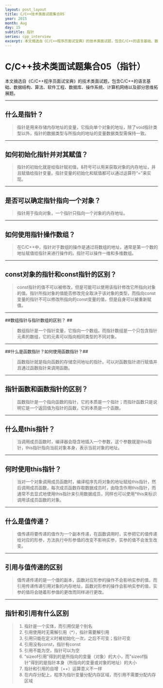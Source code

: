 ```yaml
---
layout: post_layout
title: C/C++技术类面试题集合05
year: 2015
month: Aug
day: 15
subtitle: 指针
series: cpp_interview
excerpt: 本文摘选自《C/C++程序员面试宝典》的技术类面试题，包含C/C++的语言基础、数据结构、算法、软件工程、数据库、操作系统、计算机网络以及部分思维拓展题。
---
```


**C/C++技术类面试题集合05（指针）**
=====

本文摘选自《C/C++程序员面试宝典》的技术类面试题，包含C/C++的语言基础、数据结构、算法、软件工程、数据库、操作系统、计算机网络以及部分思维拓展题。

----------

##  什么是指针？ ##

> 指针是用来存储内存地址的变量，它指向单个对象的地址，除了void指针类型以外，指针的数据类型与所指向的地址的变量数据类型需保持一致。

----------

## 如何初始化指针并对其赋值？ ##

> 指针的初始化就是给指针赋初值，&符号可以用来获取对象的内存地址，并且赋值给指针变量。指针变量的初始化和赋值都可以通过运算符“=”来实现。

----------

## 是否可以确定指针指向一个对象？ ##

> 指针用于指向对象，一个指针只指向一个对象的内存地址。

----------

## 如何使用指针操作数组？ ##

> 在C/C++中，指针对于数组的操作是通过将数组的地址，通常是第一个数的地址赋值给指针来进行操作的。指针可以操作一维和多维数组。

----------

##  const对象的指针和const指针的区别？ ##

> const指针的值不可以被修改，但是可能可以使用该指针修改它所指向对象的值。指针所指对象的值能否修改完全取决于该对象的类型，而指向const变量的指针不可以修改所指向的const变量的值，但是自身可以被重新赋值。

----------

##数组指针与指针数组的区别？ ##

> 数组指针是一个指针变量，它指向一个数组。而指针数组是一个只包含指针元素的数组，它的元素可以指向相同类型的不同对象。

----------

##什么是函数指针？如何使用函数指针？##

> 函数指针就是指向函数的存储空间地址的指针。可以对函数指针进行赋值并且通过函数指针来调用函数。

----------

## 指针函数和函数指针的区别？ ##

> 函数指针是一个指向函数的指针，它的本质是一个指针；而指针函数只是说明它是一个返回值为指针的函数，它的本质是一个函数。

----------

## 什么是this指针？ ##

> 当调用成员函数时，编译器会隐含地插入一个参数，这个参数就是this指针，this指针指向当前对象本身，表示当前对象的地址。

----------

## 何时使用this指针？ ##

> 当对一个对象调用成员函数时，编译程序先将对象的地址赋给this指针，然后调用成员函数，每次成员函数存取数据成员时，由隐含作用this指针，而通常不去显式地使用this指针来引用数据成员，同样也可以使用*this来标识调用该成员函数的对象。

----------

## 什么是值传递？ ##

> 值传递将要传递的值作为一个副本传递，在函数调用时，实参把它的值传递给对应的形参，方法执行中形参值的改变不影响实参，实参的值不会发生改变。


----------

## 引用与值传递的区别 ##

> 值传递传递的是一个值的副本，函数对应形参的操作不会影响实参的值，而引用传递传递引用对象的内存地址，函数对形参的操作会影响实参的值，实参的值将会随着形参值的更改而同样进行更改。

----------

## 指针和引用有什么区别 ##

 
> 1. 指针是一个实体，而引用仅是个别名
> 2. 引用使用时无需解引用（*），指针需要解引用
> 3. 引用只能在定义时被初始化一次，之后不可变；指针可变
> 4. 引用没有const，指针有const
> 5. 引用不能为空，指针可以为空
> 6. “sizeof引用"得到的是所指向的变量（对象）的大小，而"sizeof指针"得到的是指针本身（所指向的变量或对象的地址）的大小
> 7. 指针和引用的自增（++）运算意义不一样
> 8. 在内存分配上，程序为指针变量分配内存区域，而引用不需要分配内存区域

